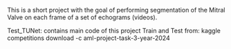 This is a short project with the goal of performing segmentation of the Mitral Valve on each frame of a set of echograms (videos).

Test_TUNet: contains main code of this project
Train and Test from: kaggle competitions download -c aml-project-task-3-year-2024
